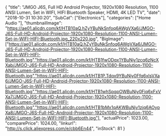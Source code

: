 {
	"title": "JMGO J6S, Full HD Android Projector, 1920x1080 Resolution, 1100 ANSI Lumen, Set in WIFI, HIFI Bluetooth Speaker, HDMI, 4K LED TV",
	"date": "2018-10-31 10:30:20",
	"SubCat": ["Electronics"],
	"categories": ["Home Audio "],
	"thumbnailImage": "https://ae01.alicdn.com/kf/HTB10aQ.hZyYBuNkSnfoq6AWgVXa6/JMGO-J6S-Full-HD-Android-Projector-1920x1080-Resolution-1100-ANSI-Lumen-Set-in-WIFI-HIFI-Bluetooth.jpg_220x220.jpg",
	"BigImage": ["https://ae01.alicdn.com/kf/HTB10aQ.hZyYBuNkSnfoq6AWgVXa6/JMGO-J6S-Full-HD-Android-Projector-1920x1080-Resolution-1100-ANSI-Lumen-Set-in-WIFI-HIFI-Bluetooth.jpg","https://ae01.alicdn.com/kf/HTB1fwODqx1YBuNjy1zcq6zNcXXab/JMGO-J6S-Full-HD-Android-Projector-1920x1080-Resolution-1100-ANSI-Lumen-Set-in-WIFI-HIFI-Bluetooth.jpg","https://ae01.alicdn.com/kf/HTB1P.Tdqx9YBuNjy0Ffq6xIsVXa6/JMGO-J6S-Full-HD-Android-Projector-1920x1080-Resolution-1100-ANSI-Lumen-Set-in-WIFI-HIFI-Bluetooth.jpg","https://ae01.alicdn.com/kf/HTB1whSpqpOWBuNjy0Fiq6xFxVXa7/JMGO-J6S-Full-HD-Android-Projector-1920x1080-Resolution-1100-ANSI-Lumen-Set-in-WIFI-HIFI-Bluetooth.jpg","https://ae01.alicdn.com/kf/HTB1bMx1qAKWBuNjy1zjq6AOypXa8/JMGO-J6S-Full-HD-Android-Projector-1920x1080-Resolution-1100-ANSI-Lumen-Set-in-WIFI-HIFI-Bluetooth.jpg"],
	"actualPrice": 1023.00,
	"comparePrice": 1024.00,
	"linkurl": "http://s.click.aliexpress.com/e/cbb6En44",
	"inStock": 81
}
